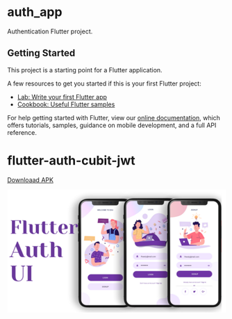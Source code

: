 # auth_app

Authentication Flutter project.

## Getting Started

This project is a starting point for a Flutter application.

A few resources to get you started if this is your first Flutter project:

- [Lab: Write your first Flutter app](https://flutter.dev/docs/get-started/codelab)
- [Cookbook: Useful Flutter samples](https://flutter.dev/docs/cookbook)

For help getting started with Flutter, view our
[online documentation](https://flutter.dev/docs), which offers tutorials,
samples, guidance on mobile development, and a full API reference.
# flutter-auth-cubit-jwt

[Downloaad APK](https://github.com/rozakia-ch/flutter-auth-cubit-jwt/raw/main/apk/app-release.apk)

![Design](apk/UI.png)